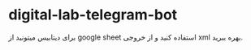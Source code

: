 # digital-lab-telegram-bot

برای دیتابیس میتونید از google sheet استفاده کنید و از خروجی xml بهره ببرید.

